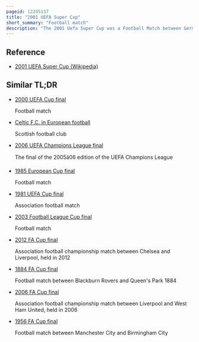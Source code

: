 ```yaml
---
pageid: 12205137
title: "2001 UEFA Super Cup"
short_summary: "Football match"
description: "The 2001 Uefa Super Cup was a Football Match between German Team Bayern Munich and English Team Liverpool on 24 August 2001 at Stade Louis Ii, the annual Uefa Super Cup contested between the Winners of the Uefa Champions League and Uefa Cup. Bayern appeared for the third Time in the super cup their two previous Appearances in 1975 and 1976 were ended in Defeat. Liverpool were appearing in their fourth Super Cup, they won the Competition in 1977, and lost twice in 1978 and 1984."
---
```


## Reference

- [2001 UEFA Super Cup (Wikipedia)](https://en.wikipedia.org/?curid=12205137)

## Similar TL;DR

- [2000 UEFA Cup final](/tldr/en/2000-uefa-cup-final)

  Football match

- [Celtic F.C. in European football](/tldr/en/celtic-fc-in-european-football)

  Scottish football club

- [2006 UEFA Champions League final](/tldr/en/2006-uefa-champions-league-final)

  The final of the 2005â06 edition of the UEFA Champions League

- [1985 European Cup final](/tldr/en/1985-european-cup-final)

  Football match

- [1981 UEFA Cup final](/tldr/en/1981-uefa-cup-final)

  Association football match

- [2003 Football League Cup final](/tldr/en/2003-football-league-cup-final)

  Football match

- [2012 FA Cup final](/tldr/en/2012-fa-cup-final)

  Association football championship match between Chelsea and Liverpool, held in 2012

- [1884 FA Cup final](/tldr/en/1884-fa-cup-final)

  Football match between Blackburn Rovers and Queen's Park 1884

- [2006 FA Cup final](/tldr/en/2006-fa-cup-final)

  Association football championship match between Liverpool and West Ham United, held in 2006

- [1956 FA Cup final](/tldr/en/1956-fa-cup-final)

  Football match between Manchester City and Birmingham City
